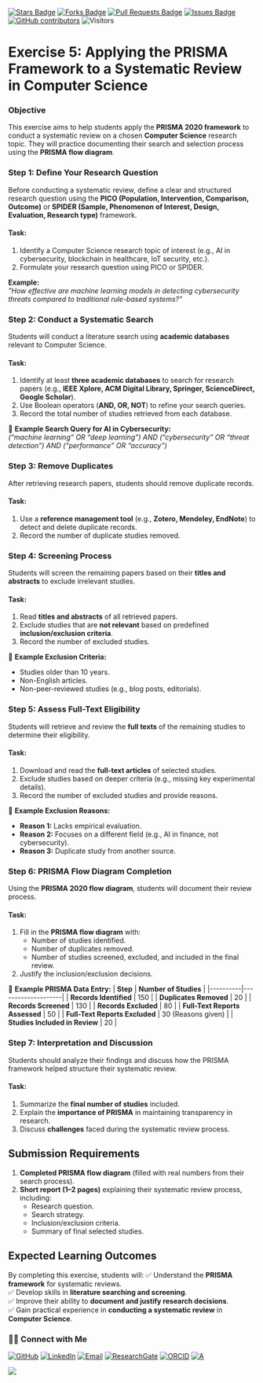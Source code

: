 <a href="https://github.com/drshahizan/short-course/stargazers"><img src="https://img.shields.io/github/stars/drshahizan/short-course" alt="Stars Badge"/></a>
<a href="https://github.com/drshahizan/short-course/network/members"><img src="https://img.shields.io/github/forks/drshahizan/short-course" alt="Forks Badge"/></a>
<a href="https://github.com/drshahizan/short-course/pulls"><img src="https://img.shields.io/github/issues-pr/drshahizan/short-course" alt="Pull Requests Badge"/></a>
<a href="https://github.com/drshahizan/short-course"><img src="https://img.shields.io/github/issues/drshahizan/short-course" alt="Issues Badge"/></a>
<a href="https://github.com/drshahizan/short-course/graphs/contributors"><img alt="GitHub contributors" src="https://img.shields.io/github/contributors/drshahizan/short-course?color=2b9348"></a>
![Visitors](https://api.visitorbadge.io/api/visitors?path=https%3A%2F%2Fgithub.com%2Fdrshahizan%2Fshort-course&labelColor=%23d9e3f0&countColor=%23697689&style=flat)

# Exercise 5: Applying the PRISMA Framework to a Systematic Review in Computer Science

### **Objective**
This exercise aims to help students apply the **PRISMA 2020 framework** to conduct a systematic review on a chosen **Computer Science** research topic. They will practice documenting their search and selection process using the **PRISMA flow diagram**.



### **Step 1: Define Your Research Question**
Before conducting a systematic review, define a clear and structured research question using the **PICO (Population, Intervention, Comparison, Outcome)** or **SPIDER (Sample, Phenomenon of Interest, Design, Evaluation, Research type)** framework.

#### **Task:**
1. Identify a Computer Science research topic of interest (e.g., AI in cybersecurity, blockchain in healthcare, IoT security, etc.).
2. Formulate your research question using PICO or SPIDER.

**Example:**  
*"How effective are machine learning models in detecting cybersecurity threats compared to traditional rule-based systems?"*



### **Step 2: Conduct a Systematic Search**
Students will conduct a literature search using **academic databases** relevant to Computer Science.

#### **Task:**
1. Identify at least **three academic databases** to search for research papers (e.g., **IEEE Xplore, ACM Digital Library, Springer, ScienceDirect, Google Scholar**).
2. Use Boolean operators (**AND, OR, NOT**) to refine your search queries.
3. Record the total number of studies retrieved from each database.

📌 **Example Search Query for AI in Cybersecurity:**  
*(“machine learning” OR “deep learning”) AND (“cybersecurity” OR “threat detection”) AND (“performance” OR “accuracy”)*



### **Step 3: Remove Duplicates**
After retrieving research papers, students should remove duplicate records.

#### **Task:**
1. Use a **reference management tool** (e.g., **Zotero, Mendeley, EndNote**) to detect and delete duplicate records.
2. Record the number of duplicate studies removed.



### **Step 4: Screening Process**
Students will screen the remaining papers based on their **titles and abstracts** to exclude irrelevant studies.

#### **Task:**
1. Read **titles and abstracts** of all retrieved papers.
2. Exclude studies that are **not relevant** based on predefined **inclusion/exclusion criteria**.
3. Record the number of excluded studies.

📌 **Example Exclusion Criteria:**
- Studies older than 10 years.
- Non-English articles.
- Non-peer-reviewed studies (e.g., blog posts, editorials).



### **Step 5: Assess Full-Text Eligibility**
Students will retrieve and review the **full texts** of the remaining studies to determine their eligibility.

#### **Task:**
1. Download and read the **full-text articles** of selected studies.
2. Exclude studies based on deeper criteria (e.g., missing key experimental details).
3. Record the number of excluded studies and provide reasons.

📌 **Example Exclusion Reasons:**
- **Reason 1:** Lacks empirical evaluation.
- **Reason 2:** Focuses on a different field (e.g., AI in finance, not cybersecurity).
- **Reason 3:** Duplicate study from another source.


### **Step 6: PRISMA Flow Diagram Completion**
Using the **PRISMA 2020 flow diagram**, students will document their review process.

#### **Task:**
1. Fill in the **PRISMA flow diagram** with:
   - Number of studies identified.
   - Number of duplicates removed.
   - Number of studies screened, excluded, and included in the final review.
2. Justify the inclusion/exclusion decisions.

📌 **Example PRISMA Data Entry:**
| **Step** | **Number of Studies** |
|----------|--------------------|
| **Records Identified** | 150 |
| **Duplicates Removed** | 20 |
| **Records Screened** | 130 |
| **Records Excluded** | 80 |
| **Full-Text Reports Assessed** | 50 |
| **Full-Text Reports Excluded** | 30 (Reasons given) |
| **Studies Included in Review** | 20 |



### **Step 7: Interpretation and Discussion**
Students should analyze their findings and discuss how the PRISMA framework helped structure their systematic review.

#### **Task:**
1. Summarize the **final number of studies** included.
2. Explain the **importance of PRISMA** in maintaining transparency in research.
3. Discuss **challenges** faced during the systematic review process.



## **Submission Requirements**
1. **Completed PRISMA flow diagram** (filled with real numbers from their search process).
2. **Short report (1–2 pages)** explaining their systematic review process, including:
   - Research question.
   - Search strategy.
   - Inclusion/exclusion criteria.
   - Summary of final selected studies.



## **Expected Learning Outcomes**
By completing this exercise, students will:
✅ Understand the **PRISMA framework** for systematic reviews.  
✅ Develop skills in **literature searching and screening**.  
✅ Improve their ability to **document and justify research decisions**.  
✅ Gain practical experience in **conducting a systematic review** in **Computer Science**.

### 🙌🏻 Connect with Me
<p align="left">
    <a href="https://github.com/drshahizan" target="_blank"><img alt="GitHub" src="https://img.shields.io/badge/-@drshahizan-181717?style=flat-square&logo=GitHub&logoColor=white"></a>
    <a href="https://www.linkedin.com/in/drshahizan" target="_blank"><img alt="LinkedIn" src="https://img.shields.io/badge/-drshahizan-blue?style=flat-square&logo=Linkedin&logoColor=white&link=https://www.linkedin.com/in/drshahizan/"></a>
    <a href="mailto:shahizan@utm.my" target="_blank"><img alt="Email" src="https://img.shields.io/badge/-shahizan@utm.my-c14438?style=flat-square&logo=Gmail&logoColor=white&link=mailto:shahizan@utm.my.com"></a>
    <a href="https://www.researchgate.net/profile/Mohd-Othman-28" target="_blank"><img alt="ResearchGate" src="https://img.shields.io/badge/-ResearchGate-00CCBB?style=flat-square&logo=ResearchGate&logoColor=white"></a>
    <a href="https://orcid.org/0000-0003-4261-1873" target="_blank"><img alt="ORCID" src="https://img.shields.io/badge/-ORCID-A6CE39?style=flat-square&logo=ORCID&logoColor=white"></a> 
 <a href="https://visitorbadge.io/status?path=https%3A%2F%2Fgithub.com%2Fdrshahizan" target="_blank"><img alt="A" src="https://api.visitorbadge.io/api/visitors?path=https%3A%2F%2Fgithub.com%2Fdrshahizan&labelColor=%23697689&countColor=%23555555&style=plastic"></a>
 
![](https://hit.yhype.me/github/profile?user_id=81284918)
</p>

